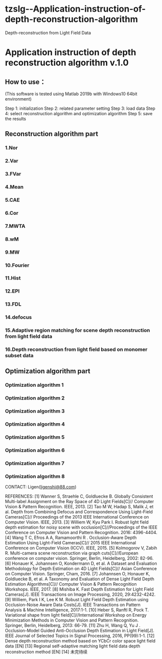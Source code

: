 # tzslg--Application-instruction-of-depth-reconstruction-algorithm
Depth-reconstruction from Light Field Data


# Application instruction of depth reconstruction algorithm v.1.0

## How to use：
(This software is tested using Matlab 2019b with Windows10 64bit environment)

Step 1: initialization
Step 2: related parameter setting
Step 3: load data
Step 4: select reconstruction algorithm and optimization algorithm
Step 5: save the results

## Reconstruction algorithm part
### 1.Nor

### 2.Var

### 3.FVar

### 4.Mean

### 5.CAE

### 6.Cor

### 7.MWTA

### 8.wM

### 9.MW

### 10.Fourier

### 11.Hist

### 12.EPI

### 13.FDL

### 14.defocus

### 15.Adaptive region matching for scene depth reconstruction from light field data

### 16.Depth reconstruction from light field based on monomer subset data


## Optimization algorithm part

### Optimization algorithm 1

### Optimization algorithm 2

### Optimization algorithm 3

### Optimization algorithm 4

### Optimization algorithm 5

### Optimization algorithm 6

### Optimization algorithm 7

### Optimization algorithm 8


CONTACT:
Ligen(ligenshi@88.com)

REFERENCES:
[1]	Wanner S, Straehle C, Goldluecke B. Globally Consistent Multi-label Assignment on the Ray Space of 4D Light Fields[C]// Computer Vision & Pattern Recognition. IEEE, 2013. 
[2]	Tao M W, Hadap S, Malik J, et al. Depth from Combining Defocus and Correspondence Using Light-Field Cameras[C]// Proceedings of the 2013 IEEE International Conference on Computer Vision. IEEE, 2013.
[3]	Williem W, Kyu Park I. Robust light field depth estimation for noisy scene with occlusion[C]//Proceedings of the IEEE Conference on Computer Vision and Pattern Recognition. 2016: 4396-4404.
[4]	Wang T C, Efros A A, Ramamoorthi R . Occlusion-Aware Depth Estimation Using Light-Field Cameras[C]// 2015 IEEE International Conference on Computer Vision (ICCV). IEEE, 2015.
[5]	Kolmogorov V, Zabih R. Multi-camera scene reconstruction via graph cuts[C]//European conference on computer vision. Springer, Berlin, Heidelberg, 2002: 82-96.
[6]	Honauer K, Johannsen O, Kondermann D, et al. A Dataset and Evaluation Methodology for Depth Estimation on 4D Light Fields[C]// Asian Conference on Computer Vision. Springer, Cham, 2016.
[7]	Johannsen O, Honauer K, Goldluecke B, et al. A Taxonomy and Evaluation of Dense Light Field Depth Estimation Algorithms[C]// Computer Vision & Pattern Recognition Workshops. IEEE, 2017.
[8]	Mishiba K. Fast Depth Estimation for Light Field Cameras[J]. IEEE Transactions on Image Processing, 2020, 29:4232-4242.
[9]	Williem, Park I K, Lee K M. Robust Light Field Depth Estimation using Occlusion-Noise Aware Data Costs[J]. IEEE Transactions on Pattern Analysis & Machine Intelligence, 2017:1-1.
[10]	Heber S, Ranftl R, Pock T. Variational shape from light field[C]//International Workshop on Energy Minimization Methods in Computer Vision and Pattern Recognition. Springer, Berlin, Heidelberg, 2013: 66-79.
[11]	Zhu H, Wang Q, Yu J . Occlusion-Model Guided Anti-Occlusion Depth Estimation in Light Field[J]. IEEE Journal of Selected Topics in Signal Processing, 2016, PP(99):1-1.
[12] Dense depth reconstruction method based on YCbCr color space light field data [EN]
[13] Regional self-adaptive matching light field data depth reconstruction method [EN]
[14]
未完待续

